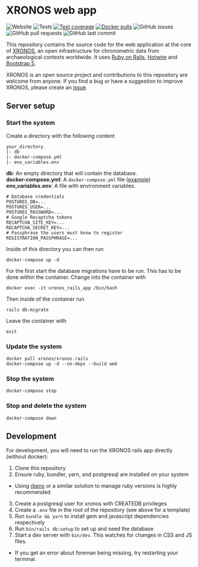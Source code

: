 # XRONOS web app

![Website](https://img.shields.io/website?url=https%3A%2F%2Fxronos.ch)
![Tests](https://github.com/xronos-ch/xronos.rails/actions/workflows/verify.yml/badge.svg)
[![Test coverage](https://codecov.io/gh/xronos-ch/xronos.rails/branch/master/graph/badge.svg?token=0E7SVSFTVI)](https://codecov.io/gh/xronos-ch/xronos.rails)
[![Docker pulls](https://img.shields.io/docker/pulls/xronos/xronos.rails)](https://hub.docker.com/r/xronos/xronos.rails/)
![GitHub issues](https://img.shields.io/github/issues/xronos-ch/xronos.rails)
![GitHub pull requests](https://img.shields.io/github/issues-pr/xronos-ch/xronos.rails)
![GitHub last commit](https://img.shields.io/github/last-commit/xronos-ch/xronos.rails)

This repository contains the source code for the web application at the core of [XRONOS](https://xronos.ch), an open infrastructure for chronometric data from archaeological contexts worldwide.
It uses [Ruby on Rails](https://rubyonrails.org/), [Hotwire](https://hotwired.dev/) and [Bootstrap 5](https://getbootstrap.com/).

XRONOS is an open source project and contributions to this repository are welcome from anyone.
If you find a bug or have a suggestion to improve XRONOS, please create an [issue](https://github.com/xronos-ch/xronos.rails/issues).

## Server setup

### Start the system

Create a directory with the following content

```
your_directory
|- db
|- docker-compose.yml
|- env_variables.env
```

**db**: An empty directory that will contain the database.  
**docker-compose.yml**: A `docker-compose.yml` file ([example](https://github.com/xronos-ch/xronos.rails/blob/f4049a7eb0ee2a6311a72ef5616e4692aa2cad52/docker-compose.yml))  
**env_variables.env**: A file with environment variables.

```
# Database credentials
POSTGRES_DB=...
POSTGRES_USER=...
POSTGRES_PASSWORD=...
# Google Recaptcha tokens
RECAPTCHA_SITE_KEY=...
RECAPTCHA_SECRET_KEY=...
# Passphrase the users must know to register
REGISTRATION_PASSPHRASE=...
```

Inside of this directory you can then run

```
docker-compose up -d
```

For the first start the database migrations have to be run. This has to be done within the container. Change into the container with

```
docker exec -it xronos_rails_app /bin/bash
```

Then inside of the container run

```
rails db:migrate
```

Leave the container with

```
exit
```

### Update the system

```
docker pull xronos/xronos.rails
docker-compose up -d --no-deps --build web
```

### Stop the system

```
docker-compose stop
```

### Stop and delete the system

```
docker-compose down
```

## Development

For development, you will need to run the XRONOS rails app directly (without docker):

1. Clone this repository
2. Ensure ruby, bundler, yarn, and postgresql are installed on your system
  * Using [rbenv](https://github.com/rbenv/rbenv) or a similar solution to manage ruby versions is highly recommended
3. Create a postgresql user for xronos with CREATEDB privileges
4. Create a `.env` file in the root of the repository (see above for a template)
5. Run `bundle && yarn` to install gem and javascript dependencies respectively
6. Run `bin/rails db:setup` to set up and seed the database
7. Start a dev server with `bin/dev`. This watches for changes in CSS and JS files.
  * If you get an error about foreman being missing, try restarting your terminal.

